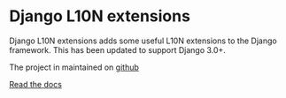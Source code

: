 # Django L10N extensions
Django L10N extensions adds some useful L10N extensions to the Django framework. This has been updated to support Django 3.0+.

The project in maintained on [github](https://github.com/ceasaro/django-l10n-extensions)

[Read the docs](http://django-l10n-extensions.readthedocs.io)
 